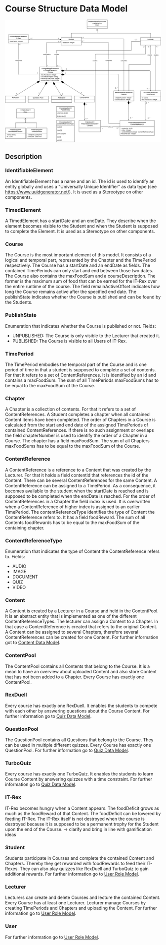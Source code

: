 # Course Structure Data Model

![CourseStructureModel](./Images/Architecture/Course-Structure-Data-Model-update-28032021.png)

## Description

### IdentifiableElement

An IdentifiableElement has a name and an id. The id is used to identify an entity globally and uses a "Universally Unique Identifier" as data type (see https://www.uuidgenerator.net/). It is used as a Stereotype on other components.

### TimedElement

A TimedElement has a startDate and an endDate. They describe when the element becomes visible to the Student and when the Student is supposed to complete the Element. It is used as a Stereotype on other components.

### Course

The Course is the most important element of this model. It consists of a logical and temporal part, represented by the Chapter and the TimePeriod respectively. The Course has a startDate and an endDate as fields. The contained TimePeriods can only start and end between those two dates. The Course also contains the maxFoodSum and a courseDescription. The former is the maximum sum of food that can be earned for the IT-Rex over the entire runtime of the course. The field remainActiveOffset indicates how long the Course remains active after the specified end date. The publishState indicates whether the Course is published and can be found by the Students.

### PublishState

Enumeration that indicates whether the Course is published or not. Fields:
* UNPUBLISHED: The Course is only visible to the Lecturer that created it.
* PUBLISHED: The Course is visible to all Users of IT-Rex.

### TimePeriod

The TimePeriod embodies the temporal part of the Course and is one period of time in that a student is supposed to complete a set of contents. For that it refers to a set of ContentReferences. It is identified by an id and contains a maxFoodSum. The sum of all TimePeriods maxFoodSums has to be equal to the maxFoodSum of the Course.

### Chapter

A Chapter is a collection of contents. For that it refers to a set of ContentReferences. A Student completes a chapter when all contained Content items have been completed. The order of Chapters in a Course is calculated from the start and end date of the assigned TimePeriods of contained ContentReferences. If there is no such assignment or overlaps the field chapterNumber is used to identify the order of a Chapter in a Course. The chapter has a field maxFoodSum. The sum of all Chapters maxFoodSums has to be equal to the maxFoodSum of the Course.

### ContentReference

A ContentReference is a reference to a Content that was created by the Lecturer. For that it holds a field contentId that references the id of the Content. There can be several ContentReferences for the same Content. A ContentReference can be assigned to a TimePeriod. As a consequence, it becomes available to the student when the startDate is reached and is supposed to be completed when the endDate is reached. For the order of ContentReferences in a Chapter the field index is used. It is overwritten when a ContentReference of higher index is assigned to an earlier TimePeriod. The contentReferenceType identifies the type of Content the ContentReference refers to. It has a field foodReward. The sum of all Contents foodRewards has to be equal to the maxFoodSum of the containing chapter.

### ContentReferenceType

Enumeration that indicates the type of Content the ContentReference refers to. Fields:
* AUDIO
* IMAGE
* DOCUMENT
* QUIZ
* VIDEO

### Content

A Content is created by a Lecturer in a Course and held in the ContentPool. It is an abstract entity that is implemented as one of the different ContentReferenceTypes. The lecturer can assign a Content to a Chapter. In that case a ContentReference is created that refers to the original Content. A Content can be assigned to several Chapters, therefore several ContentReferences can be created for one Content. For further information got to [Content Data Model](./Application-Architecture--Data-Model--Content#content-data-model).

### ContentPool

The ContentPool contains all Contents that belong to the Course. It is a mean to have an overview about uploaded Content and also store Content that has not been added to a Chapter. Every Course has exactly one ContentPool.

### RexDuell

Every course has exactly one RexDuell. It enables the students to compete with each other by answering questions about the Course Content. For further information go to [Quiz Data Model](./Application-Architecture--Data-Model--Quiz#quiz-data-model).

### QuestionPool

The QuestionPool contains all Questions that belong to the Course. They can be used in multiple different quizzes. Every Course has exactly one QuestionPool. For further information go to [Quiz Data Model](./Application-Architecture--Data-Model--Quiz#quiz-data-model).

### TurboQuiz

Every course has exactly one TurboQuiz. It enables the students to learn Course Content by answering quizzes with a time constraint. For further information go to [Quiz Data Model](./Application-Architecture--Data-Model--Quiz#quiz-data-model).

### IT-Rex

IT-Rex becomes hungry when a Content appears. The foodDeficit grows as much as the foodReward of that Content. The foodDeficit can be lowered by feeding IT-Rex. The IT-Rex itself is not destroyed when the course is destroyed because it is supposed to be a permanent trophy for the Student upon the end of the Course. -> clarify and bring in line with gamification ideas

### Student

Students participate in Courses and complete the contained Content and Chapters. Thereby they get rewarded with foodRewards to feed their IT-Rexes. They can also play quizzes like RexDuell and TurboQuiz to gain additional rewards. For further information go to [User Role Model](./Application-Architecture--Data-Model--User#user-role-model).

### Lecturer

Lecturers can create and delete Courses and lecture the contained Content. Every Course has at least one Lecturer. Lecturer manage Courses by creating TimePeriods and Chapters and uploading the Content. For further information go to [User Role Model](./Application-Architecture--Data-Model--User#user-role-model).

### User

For further information go to [User Role Model](./Application-Architecture--Data-Model--User#user-role-model).
